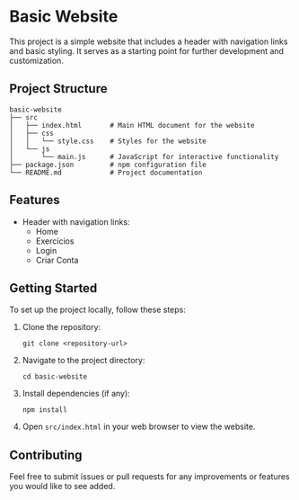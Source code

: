 # Basic Website

This project is a simple website that includes a header with navigation links and basic styling. It serves as a starting point for further development and customization.

## Project Structure

```
basic-website
├── src
│   ├── index.html       # Main HTML document for the website
│   ├── css
│   │   └── style.css    # Styles for the website
│   └── js
│       └── main.js      # JavaScript for interactive functionality
├── package.json         # npm configuration file
└── README.md            # Project documentation
```

## Features

- Header with navigation links:
  - Home
  - Exercícios
  - Login
  - Criar Conta

## Getting Started

To set up the project locally, follow these steps:

1. Clone the repository:
   ```
   git clone <repository-url>
   ```

2. Navigate to the project directory:
   ```
   cd basic-website
   ```

3. Install dependencies (if any):
   ```
   npm install
   ```

4. Open `src/index.html` in your web browser to view the website.

## Contributing

Feel free to submit issues or pull requests for any improvements or features you would like to see added.